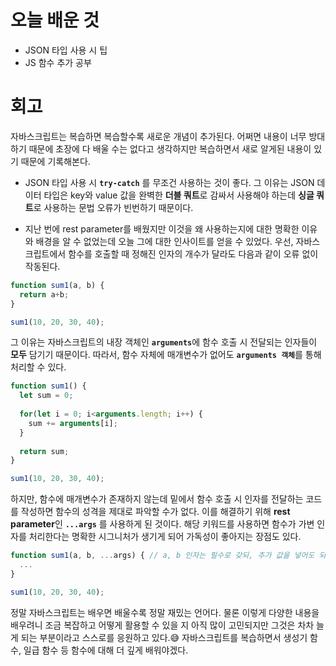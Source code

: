 # 오늘 배운 것

* JSON 타입 사용 시 팁
* JS 함수 추가 공부

# 회고

자바스크립트는 복습하면 복습할수록 새로운 개념이 추가된다. 어쩌면 내용이 너무 방대하기 때문에 초장에 다 배울 수는 없다고 생각하지만
복습하면서 새로 알게된 내용이 있기 때문에 기록해본다. 

* JSON 타입 사용 시 <b>`try-catch`</b> 를 무조건 사용하는 것이 좋다. 그 이유는 JSON 데이터 타입은 key와 value 값을 완벽한 <b>더블 쿼트</b>로 감싸서 사용해야 하는데 
<b>싱글 쿼트</b>로 사용하는 문법 오류가 빈번하기 때문이다.

* 지난 번에 rest parameter를 배웠지만 이것을 왜 사용하는지에 대한 명확한 이유와 배경을 알 수 없었는데 오늘 그에 대한 인사이트를 얻을 수 있었다.
우선, 자바스크립트에서 함수를 호출할 때 정해진 인자의 개수가 달라도 다음과 같이 오류 없이 작동된다.

```javascript
function sum1(a, b) {
  return a+b;
}

sum1(10, 20, 30, 40); 
```

그 이유는 자바스크립트의 내장 객체인 <b>`arguments`</b>에 함수 호출 시 전달되는 인자들이 <b>모두</b> 담기기 때문이다. 
따라서, 함수 자체에 매개변수가 없어도 <b>`arguments 객체`</b>를 통해 처리할 수 있다. 

```javascript
function sum1() {
  let sum = 0;
  
  for(let i = 0; i<arguments.length; i++) {
    sum += arguments[i];
  } 
  
  return sum;
}

sum1(10, 20, 30, 40); 
```

하지만, 함수에 매개변수가 존재하지 않는데 
밑에서 함수 호출 시 인자를 전달하는 코드를 작성하면 함수의 성격을 제대로 파악할 수가 없다. 
이를 해결하기 위해 <b>rest parameter</b>인 <b>`...args`</b> 를 사용하게 된 것이다. 해당 키워드를 사용하면 함수가 가변 인자를 처리한다는 
명확한 시그니처가 생기게 되어 가독성이 좋아지는 장점도 있다. 


```javascript
function sum1(a, b, ...args) { // a, b 인자는 필수로 갖되, 추가 값을 넣어도 되고 넣지 않아도 된다는 시그니처 함수임을 알 수 있음
  ...
}

sum1(10, 20, 30, 40); 
```

정말 자바스크립트는 배우면 배울수록 정말 재밌는 언어다. 물론 이렇게 다양한 내용을 배우려니 조금 복잡하고 어떻게 활용할 수 있을 지 
아직 많이 고민되지만 그것은 차차 늘게 되는 부분이라고 스스로를 응원하고 있다.😅 자바스크립트를 복습하면서 생성기 함수, 일급 함수 등 함수에 대해 더 깊게 배워야겠다.
